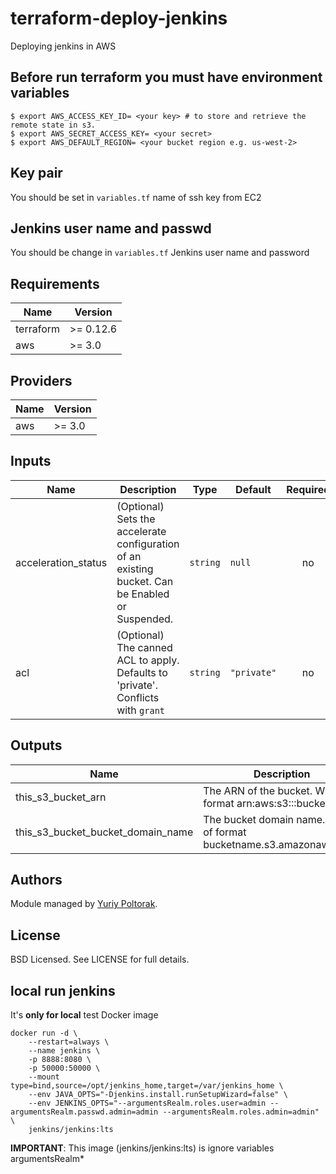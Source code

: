 # terraform-deploy-jenkins
Deploying jenkins in AWS

## Before run terraform you must have environment variables
```
$ export AWS_ACCESS_KEY_ID= <your key> # to store and retrieve the remote state in s3.
$ export AWS_SECRET_ACCESS_KEY= <your secret>
$ export AWS_DEFAULT_REGION= <your bucket region e.g. us-west-2>
```

## Key pair
You should be set in `variables.tf` name of ssh key from EC2

## Jenkins user name and passwd
You should be change in `variables.tf` Jenkins user name and password

## Requirements

| Name | Version |
|------|---------|
| terraform | >= 0.12.6 |
| aws | >= 3.0 |

## Providers

| Name | Version |
|------|---------|
| aws | >= 3.0 |

## Inputs

| Name | Description | Type | Default | Required |
|------|-------------|------|---------|:--------:|
| acceleration\_status | (Optional) Sets the accelerate configuration of an existing bucket. Can be Enabled or Suspended. | `string` | `null` | no |
| acl | (Optional) The canned ACL to apply. Defaults to 'private'. Conflicts with `grant` | `string` | `"private"` | no |

## Outputs

| Name | Description |
|------|-------------|
| this\_s3\_bucket\_arn | The ARN of the bucket. Will be of format arn:aws:s3:::bucketname. |
| this\_s3\_bucket\_bucket\_domain\_name | The bucket domain name. Will be of format bucketname.s3.amazonaws.com. |

## Authors

Module managed by [Yuriy Poltorak](https://github.com/termit-uanic).

## License

BSD Licensed. See LICENSE for full details.

## local run jenkins
It's **only for local** test Docker image
```
docker run -d \
    --restart=always \
    --name jenkins \
    -p 8888:8080 \
    -p 50000:50000 \
    --mount type=bind,source=/opt/jenkins_home,target=/var/jenkins_home \
    --env JAVA_OPTS="-Djenkins.install.runSetupWizard=false" \
    --env JENKINS_OPTS="--argumentsRealm.roles.user=admin --argumentsRealm.passwd.admin=admin --argumentsRealm.roles.admin=admin" \
    jenkins/jenkins:lts
```
**IMPORTANT**:
This image (jenkins/jenkins:lts) is ignore variables argumentsRealm*
